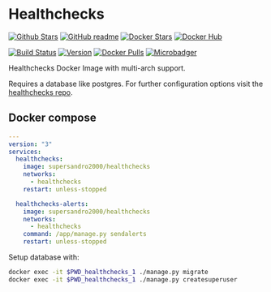 # Healthchecks

[![Github Stars](https://img.shields.io/github/stars/supersandro2000/docker-images.svg?maxAge=43200&label=Github%20Stars)](https://github.com/SuperSandro2000/docker-images)
[![GitHub readme](https://img.shields.io/badge/GitHub-readme-blue.svg)](https://github.com/SuperSandro2000/docker-images/blob/master/healthchecks/README.md)
[![Docker Stars](https://img.shields.io/docker/stars/supersandro2000/healthchecks.svg?label=Docker%20Stars&maxAge=43200)](https://hub.docker.com/r/supersandro2000/healthchecks/)
[![Docker Hub](https://img.shields.io/badge/Docker-hub-blue.svg)](https://hub.docker.com/r/supersandro2000/healthchecks/)

[![Build Status](https://img.shields.io/travis/SuperSandro2000/docker-images.svg?maxAge=43200)](https://travis-ci.org/SuperSandro2000/docker-images)
[![Version](https://img.shields.io/docker/v/supersandro2000/healthchecks.svg?label=Version&sort=date&maxAge=43200)](https://hub.docker.com/r/supersandro2000/healthchecks/)
[![Docker Pulls](https://img.shields.io/docker/pulls/supersandro2000/healthchecks.svg?label=Docker%20Pulls&maxAge=43200)](https://hub.docker.com/r/supersandro2000/healthchecks/)
[![Microbadger](https://images.microbadger.com/badges/image/supersandro2000/healthchecks.svg)](https://microbadger.com/images/supersandro2000/healthchecks)

Healthchecks Docker Image with multi-arch support.

Requires a database like postgres. For further configuration options visit the [healthchecks repo](https://github.com/healthchecks/healthchecks/).

## Docker compose

````yaml
---
version: "3"
services:
  healthchecks:
    image: supersandro2000/healthchecks
    networks:
      - healthchecks
    restart: unless-stopped

  healthchecks-alerts:
    image: supersandro2000/healthchecks
    networks:
      - healthchecks
    command: /app/manage.py sendalerts
    restart: unless-stopped
````

Setup database with:

````bash
docker exec -it $PWD_healthchecks_1 ./manage.py migrate
docker exec -it $PWD_healthchecks_1 ./manage.py createsuperuser
````

